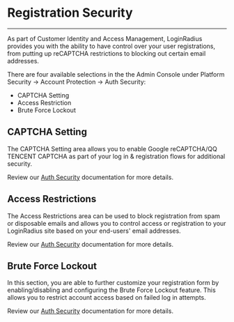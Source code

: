 # Registration Security

---

As part of Customer Identity and Access Management, LoginRadius provides you with the ability to have control over your user registrations, from putting up reCAPTCHA restrictions to blocking out certain email addresses.

There are four available selections in the the Admin Console under Platform Security -> Account Protection -> Auth Security:

- CAPTCHA Setting
- Access Restriction
- Brute Force Lockout

## CAPTCHA Setting

The CAPTCHA Setting area allows you to enable Google reCAPTCHA/QQ TENCENT CAPTCHA as part of your log in & registration flows for additional security.

Review our [Auth Security](/api/v2/admin-console/platform-security/auth-security-configuration#captchasetting0) documentation for more details.

## Access Restrictions

The Access Restrictions area can be used to block registration from spam or disposable emails and allows you to control access or registration to your LoginRadius site based on your end-users' email addresses.

Review our [Auth Security](/api/v2/admin-console/platform-security/auth-security-configuration#accessrestrictions1) documentation for more details.

## Brute Force Lockout

In this section, you are able to further customize your registration form by enabling/disabling and configuring the Brute Force Lockout feature. This allows you to restrict account access based on failed log in attempts.

Review our [Auth Security](/api/v2/admin-console/platform-security/auth-security-configuration#bruteforcelockout2) documentation for more details.

